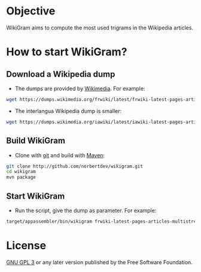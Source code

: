 Objective
=========

WikiGram aims to compute the most used trigrams in the Wikipedia articles.


How to start WikiGram?
======================

Download a Wikipedia dump
-------------------------

* The dumps are provided by [Wikimedia](http://dumps.wikimedia.org/). For example:
```sh
wget https://dumps.wikimedia.org/frwiki/latest/frwiki-latest-pages-articles-multistream.xml.bz2
```

* The interlangua Wikipedia dump is smaller:
```sh
wget https://dumps.wikimedia.org/iawiki/latest/iawiki-latest-pages-articles-multistream.xml.bz2
```


Build WikiGram
--------------

* Clone with [git](http://git-scm.com/) and build with [Maven](http://maven.apache.org/):
```sh
git clone http://github.com/norbertdev/wikigram.git
cd wikigram
mvn package
```


Start WikiGram
--------------

* Run the script, give the dump as parameter. For example:
```sh
target/appassembler/bin/wikigram frwiki-latest-pages-articles-multistream.xml.bz2
```


License
=======

[GNU GPL 3](https://www.gnu.org/licenses/gpl-3.0.html) or any later version published by the Free Software Foundation.
